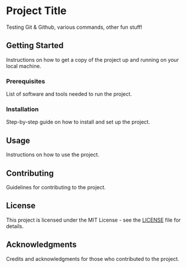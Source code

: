 # Project Title

Testing Git & Github, various commands, other fun stuff!

## Getting Started

Instructions on how to get a copy of the project up and running on your local machine.

### Prerequisites

List of software and tools needed to run the project.

### Installation

Step-by-step guide on how to install and set up the project.

## Usage

Instructions on how to use the project.

## Contributing

Guidelines for contributing to the project.

## License

This project is licensed under the MIT License - see the [LICENSE](LICENSE) file for details.

## Acknowledgments

Credits and acknowledgments for those who contributed to the project.